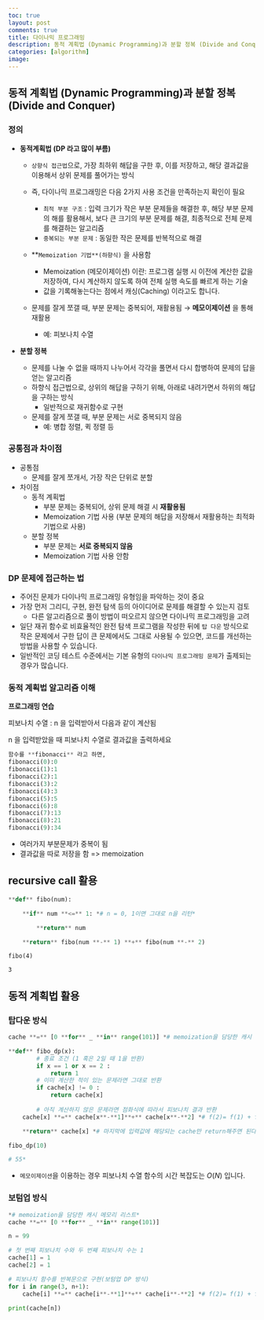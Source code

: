 ```yaml
---
toc: true
layout: post
comments: true
title: 다이나믹 프로그래밍
description: 동적 계획법 (Dynamic Programming)과 분할 정복 (Divide and Conquer)
categories: [algorithm]
image:
---
```


## **동적 계획법 (Dynamic Programming)과 분할 정복 (Divide and Conquer)**

### **정의**

- **동적계획법 (DP 라고 많이 부름)**
    - `상향식 접근법`으로, 가장 최하위 해답을 구한 후, 이를 저장하고, 해당 결과값을 이용해서 상위 문제를 풀어가는 방식
    - 즉, 다이나믹 프로그래밍은 다음 2가지 사용 조건을 만족하는지 확인이 필요
        - `최적 부분 구조` : 입력 크기가 작은 부분 문제들을 해결한 후, 해당 부분 문제의 해를 활용해서, 보다 큰 크기의 부분 문제를 해결, 최종적으로 전체 문제를 해결하는 알고리즘
        - `중복되는 부분 문제` : 동일한 작은 문제를 반복적으로 해결
        
    - **`Memoization 기법**(하향식)` 을 사용함
        - Memoization (메모이제이션) 이란: 프로그램 실행 시 이전에 계산한 값을 저장하여, 다시 계산하지 않도록 하여 전체 실행 속도를 빠르게 하는 기술
        - 값을 기록해놓는다는 점에서 캐싱(Caching) 이라고도 합니다.
        
    - 문제를 잘게 쪼갤 때, 부분 문제는 중복되어, 재활용됨 → **메모이제이션** 을 통해 재활용
        - 예: 피보나치 수열
        
- **분할 정복**
    - 문제를 나눌 수 없을 때까지 나누어서 각각을 풀면서 다시 합병하여 문제의 답을 얻는 알고리즘
    - 하향식 접근법으로, 상위의 해답을 구하기 위해, 아래로 내려가면서 하위의 해답을 구하는 방식
        - 일반적으로 재귀함수로 구현
    - 문제를 잘게 쪼갤 때, 부분 문제는 서로 중복되지 않음
        - 예: 병합 정렬, 퀵 정렬 등
        

### **공통점과 차이점**

- 공통점
    - 문제를 잘게 쪼개서, 가장 작은 단위로 분할
- 차이점
    - 동적 계획법
        - 부분 문제는 중복되어, 상위 문제 해결 시 **재활용됨**
        - Memoization 기법 사용 (부분 문제의 해답을 저장해서 재활용하는 최적화 기법으로 사용)
    - 분할 정복
        - 부분 문제는 **서로 중복되지 않음**
        - Memoization 기법 사용 안함

### DP 문제에 접근하는 법

- 주어진 문제가 다이나믹 프로그래밍 유형임을 파악하는 것이 중요
- 가장 먼저 그리디, 구현, 완전 탐색 등의 아이디어로 문제를 해결할 수 있는지 검토
    - 다른 알고리즘으로 풀이 방법이 떠오르지 않으면 다이나믹 프로그래밍을 고려
- 일단 재귀 함수로 비효율적인 완전 탐색 프로그램을 작성한 뒤에 `탑 다운` 방식으로 작은 문제에서 구한 답이 큰 문제에서도 그대로 사용될 수 있으면, 코드를 개선하는 방법을 사용할 수 있습니다.
- 일반적인 코딩 테스트 수준에서는 기본 유형의 `다이나믹 프로그래밍 문제`가 출제되는 경우가 많습니다.


### ****동적 계획법 알고리즘 이해****

**프로그래밍 연습**

피보나치 수열 : n 을 입력받아서 다음과 같이 계산됨 

n 을 입력받았을 때 피보나치 수열로 결과값을 출력하세요

```python
함수를 **fibonacci** 라고 하면,
fibonacci(0):0
fibonacci(1):1
fibonacci(2):1
fibonacci(3):2
fibonacci(4):3
fibonacci(5):5
fibonacci(6):8
fibonacci(7):13
fibonacci(8):21
fibonacci(9):34

```

- 여러가지 부분문제가 중복이 됨
- 결과값을 따로 저장을 함 => memoization

## ****recursive call 활용****

```python
**def** fibo(num):

    **if** num **<=** 1: *# n = 0, 1이면 그대로 n을 리턴* 

        **return** num 

    **return** fibo(num **-** 1) **+** fibo(num **-** 2)
```

`fibo(4)`

`3`

## ****동적 계획법 활용****

### 탑다운 방식

```python
cache **=** [0 **for** _ **in** range(101)] *# memoization을 담당한 캐시 메모리 리스트* 

**def** fibo_dp(x):
		# 종료 조건 (1 혹은 2일 때 1을 반환)
		if x == 1 or x == 2 :
			return 1
		# 이미 계산한 적이 있는 문제라면 그대로 반환 
		if cache[x] != 0 :
			return cache[x]
  
		# 아직 계산하지 않은 문제라면 점화식에 따라서 피보나치 결과 반환
    cache[x] **=** cache[x**-**1]**+** cache[x**-**2] *# f(2)= f(1) + f(0)*

    **return** cache[x] *# 마지막에 입력값에 해당되는 cache만 return해주면 된다.

fibo_dp(10)

# 55*
```

- `메모이제이션`을 이용하는 경우 피보나치 수열 함수의 시간 복잡도는 $O(N)$ 입니다.

### 보텀업 방식

```python
*# memoization을 담당한 캐시 메모리 리스트* 
cache **=** [0 **for** _ **in** range(101)] 

n = 99

# 첫 번째 피보나치 수와 두 번째 피보나치 수는 1
cache[1] = 1
cache[2] = 1

# 피보나치 함수를 반복문으로 구현(보텀업 DP 방식)
for i in range(3, n+1):
	cache[i] **=** cache[i**-**1]**+** cache[i**-**2] *# f(2)= f(1) + f(0)*

print(cache[n])
```